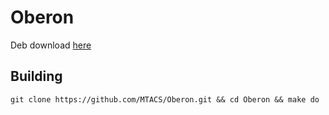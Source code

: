 # Oberon

Deb download [here](https://github.com/MTACS/Oberon/blob/master/packages/com.mtac.oberon_1.0.0_iphoneos-arm.deb)

## Building

```
git clone https://github.com/MTACS/Oberon.git && cd Oberon && make do
```
